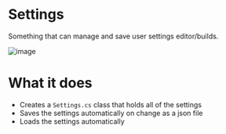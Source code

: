 # Settings
Something that can manage and save user settings editor/builds.

![image](https://media.discordapp.net/attachments/461266635383111680/767508875687100436/unknown.png)

# What it does
- Creates a `Settings.cs` class that holds all of the settings
- Saves the settings automatically on change as a json file
- Loads the settings automatically

